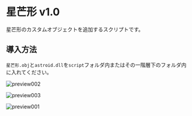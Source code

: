 # 星芒形 v1.0

星芒形のカスタムオブジェクトを追加するスクリプトです。

## 導入方法
`星芒形.obj`と`astroid.dll`を`script`フォルダ内またはその一階層下のフォルダ内に入れてください。

![preview002](https://github.com/mimaraka/aviutl-scripts/assets/106879397/9bfc046b-4432-4d2a-b43a-03d41b229ffd)

![preview003](https://github.com/mimaraka/aviutl-scripts/assets/106879397/e2aa7106-9455-4ba8-8e82-62469c5b551c)

![preview001](https://github.com/mimaraka/aviutl-scripts/assets/106879397/e801fefe-1451-4bfe-892d-ca9c44a551eb)